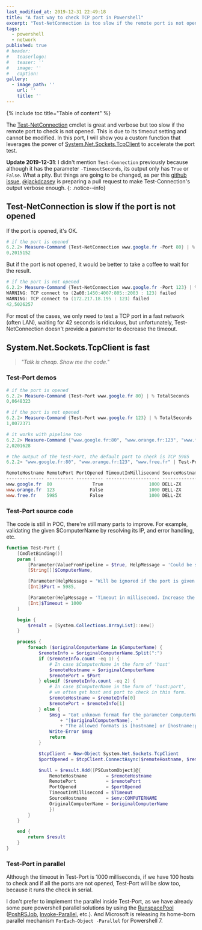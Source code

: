 ```yaml
---
last_modified_at: 2019-12-31 22:49:18
title: "A fast way to check TCP port in Powershell"
excerpt: "Test-NetConnection is too slow if the remote port is not opened due to its timeout setting. Use System.Net.Sockets.TcpClient instead."
tags:
  - powershell
  - network
published: true
# header:
#   teaserlogo:
#   teaser: ''
#   image: ''
#   caption:
gallery:
  - image_path: ''
    url: ''
    title: ''
---
```


{% include toc title="Table of content" %}

The [Test-NetConnection](https://docs.microsoft.com/en-us/powershell/module/nettcpip/test-netconnection) cmdlet is great and verbose but too slow if the remote port to check is not opened. This is due to its timeout setting and cannot be modified. In this port, I will show you a custom function that leverages the power of  [System.Net.Sockets.TcpClient](https://docs.microsoft.com/dotnet/api/system.net.sockets.tcpclient) to accelerate the port test.

**Update 2019-12-31**: I didn't mention `Test-Connection` previously because although it has the parameter `-TimeoutSeconds`, its output only has `True` or `False`. What a pity. But things are going to be changed, as per this [github issue](https://github.com/PowerShell/PowerShell/issues/11440), [@jackdcasey](https://github.com/jackdcasey) is preparing a pull request to make Test-Connection's output verbose enough.
{: .notice--info}

## Test-NetConnection is slow if the port is not opened

If the port is opened, it's OK.

```powershell
# if the port is opened
6.2.2> Measure-Command {Test-NetConnection www.google.fr -Port 80} | % TotalSeconds
0,2015152
```

But if the port is not opened, it would be better to take a coffee to wait for the result.

```powershell
# if the port is not opened
6.2.2> Measure-Command {Test-NetConnection www.google.fr -Port 123} | % TotalSeconds
WARNING: TCP connect to (2a00:1450:4007:805::2003 : 123) failed
WARNING: TCP connect to (172.217.18.195 : 123) failed
42,5026257
```

For most of the cases, we only need to test a TCP port in a fast network (often LAN), waiting for 42 seconds is ridiculous, but unfortunately, Test-NetConnection doesn't provide a parameter to decrease the timeout.

## System.Net.Sockets.TcpClient is fast

> *"Talk is cheap. Show me the code."*

### Test-Port demos

```powershell
# if the port is opened
6.2.2> Measure-Command {Test-Port www.google.fr 80} | % TotalSeconds
0,0648323

# if the port is not opened
6.2.2> Measure-Command {Test-Port www.google.fr 123} | % TotalSeconds
1,0072371

# it works with pipeline too
6.2.2> Measure-Command {"www.google.fr:80", "www.orange.fr:123", "www.free.fr" | Test-Port} | % TotalSeconds
2,0201628

# the output of the Test-Port, the default port to check is TCP 5985
6.2.2> "www.google.fr:80", "www.orange.fr:123", "www.free.fr" | Test-Port | ft -a

RemoteHostname RemotePort PortOpened TimeoutInMillisecond SourceHostname OriginalComputerName
-------------- ---------- ---------- -------------------- -------------- --------------------
www.google.fr  80               True                 1000 DELL-ZX        www.google.fr:80
www.orange.fr  123             False                 1000 DELL-ZX        www.orange.fr:123
www.free.fr    5985            False                 1000 DELL-ZX        www.free.fr
```

### Test-Port source code

The code is still in POC, there're still many parts to improve. For example, validating the given $ComputerName by resolving its IP, and error handling, etc.

```powershell
function Test-Port {
    [CmdletBinding()]
    param (
        [Parameter(ValueFromPipeline = $true, HelpMessage = 'Could be suffixed by :Port')]
        [String[]]$ComputerName,

        [Parameter(HelpMessage = 'Will be ignored if the port is given in the param ComputerName')]
        [Int]$Port = 5985,

        [Parameter(HelpMessage = 'Timeout in millisecond. Increase the value if you want to test Internet resources.')]
        [Int]$Timeout = 1000
    )

    begin {
        $result = [System.Collections.ArrayList]::new()
    }

    process {
        foreach ($originalComputerName in $ComputerName) {
            $remoteInfo = $originalComputerName.Split(":")
            if ($remoteInfo.count -eq 1) {
                # In case $ComputerName in the form of 'host'
                $remoteHostname = $originalComputerName
                $remotePort = $Port
            } elseif ($remoteInfo.count -eq 2) {
                # In case $ComputerName in the form of 'host:port',
                # we often get host and port to check in this form.
                $remoteHostname = $remoteInfo[0]
                $remotePort = $remoteInfo[1]
            } else {
                $msg = "Got unknown format for the parameter ComputerName: " `
                    + "[$originalComputerName]. " `
                    + "The allowed formats is [hostname] or [hostname:port]."
                Write-Error $msg
                return
            }

            $tcpClient = New-Object System.Net.Sockets.TcpClient
            $portOpened = $tcpClient.ConnectAsync($remoteHostname, $remotePort).Wait($Timeout)

            $null = $result.Add([PSCustomObject]@{
                RemoteHostname       = $remoteHostname
                RemotePort           = $remotePort
                PortOpened           = $portOpened
                TimeoutInMillisecond = $Timeout
                SourceHostname       = $env:COMPUTERNAME
                OriginalComputerName = $originalComputerName
                })
        }
    }

    end {
        return $result
    }
}
```

### Test-Port in parallel

Although the timeout in Test-Port is 1000 milliseconds, if we have 100 hosts to check and if all the ports are not opened, Test-Port will be slow too, because it runs the check in serial.

I don't prefer to implement the parallel inside Test-Port, as we have already some pure powershell parallel solutions by using the [RunspacePool](https://docs.microsoft.com/en-us/dotnet/api/system.management.automation.runspaces.runspacepool) ([PoshRSJob](https://github.com/proxb/PoshRSJob), [Invoke-Parallel](https://github.com/RamblingCookieMonster/PowerShell/blob/master/Invoke-Parallel.ps1), etc.). And Microsoft is releasing its home-born parallel mechanism `ForEach-Object -Parallel` for Powershell 7.
